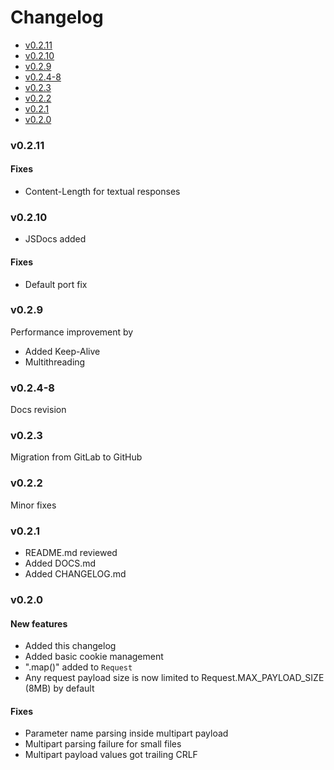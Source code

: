 # Changelog
- [v0.2.11](#v0211)
- [v0.2.10](#v0210)
- [v0.2.9](#v029)
- [v0.2.4-8](#v024-8)
- [v0.2.3](#v023)
- [v0.2.2](#v022)
- [v0.2.1](#v021)
- [v0.2.0](#v020)

### v0.2.11
#### Fixes
 - Content-Length for textual responses


### v0.2.10
 - JSDocs added

#### Fixes
 - Default port fix


### v0.2.9
Performance improvement by
 - Added Keep-Alive
 - Multithreading

### v0.2.4-8
Docs revision

### v0.2.3
Migration from GitLab to GitHub

### v0.2.2
Minor fixes

### v0.2.1
- README.md reviewed
- Added DOCS.md
- Added CHANGELOG.md

### v0.2.0
#### New features
- Added this changelog
- Added basic cookie management
- ".map()" added to `Request`
- Any request payload size is now limited to Request.MAX_PAYLOAD_SIZE (8MB) by default

#### Fixes
- Parameter name parsing inside multipart payload
- Multipart parsing failure for small files
- Multipart payload values got trailing CRLF